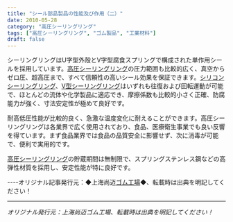 ```yaml
---
title: "シール部品製品の性能及び作用（二）"
date: 2010-05-28
category: "高圧シーリングリング"
tags: ["高圧シーリングリング", "ゴム製品", "工業材料"]
draft: false
---
```


シーリングリングはU字型外殻とV字型腐食スプリングで構成された単作用シールを採用しています。[高圧シーリングリング](http://www.smpolymer.com/gaoyamifengquan/)の圧力範囲も比較的広く、真空からゼロ圧、超高圧まで、すべて信頼性の高いシール効果を保証できます。[シリコンシーリングリング](http://www.smpolymer.com/)、[V型シーリングリング](http://www.smpolymer.com/)はいずれも往復および回転運動が可能で、ほとんどの流体や化学製品に適応でき、摩擦係数も比較的小さく正確、防腐能力が強く、寸法安定性が極めて良好です。

耐高低圧性能が比較的良く、急激な温度変化に耐えることができます。高圧シーリングリングは各業界で広く使用されており、食品、医療衛生事業でも良い反響を得ています。まず食品業界では食品の品質安全に影響せず、次に消毒が可能で、便利で実用的です。

[高圧シーリングリング](http://www.smpolymer.com/gaoyamifengquan/)の貯蔵期間は無制限で、スプリングステンレス鋼などの高弾性材質を採用し、安定性能が特に良好です。

----オリジナル記事発行元：◆上海尚迈[ゴム工場](http://www.smpolymer.com/)◆、転載時は出典を明記してください！

---

*オリジナル発行元：上海尚迈ゴム工場、転載時は出典を明記してください！*